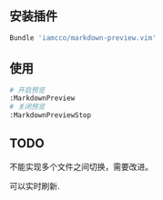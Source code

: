 ## 安装插件

```bash
Bundle 'iamcco/markdown-preview.vim'
```



## 使用

```bash
# 开启预览
:MarkdownPreview
# 关闭预览
:MarkdownPreviewStop
```



##  TODO

不能实现多个文件之间切换，需要改进。

可以实时刷新.

